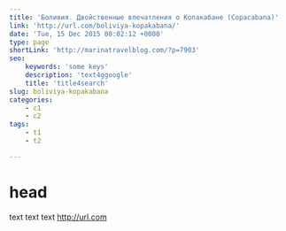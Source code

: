 ```yaml
---
title: 'Боливия. Двойственные впечатления о Копакабане (Copacabana)'
link: 'http://url.com/boliviya-kopakabana/'
date: 'Tue, 15 Dec 2015 00:02:12 +0000'
type: page
shortLink: 'http://marinatravelblog.com/?p=7903'
seo:
    keywords: 'some keys'
    description: 'text4ggoogle'
    title: 'title4search'
slug: boliviya-kopakabana
categories:
    - c1
    - c2
tags:
    - t1
    - t2

---
```

# head #
text text text http://url.com